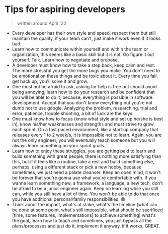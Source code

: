 # Tips for aspiring developers

> written around April '20

- Every developer has their own style and speed, respect them but still maintain the quality, if your team can't, just make it work even if it looks bad.
- Learn how to communicate within yourself and within the team or organization, this seems like a basic skill but it is not. Go figure it out yourself. Talk. Learn how to negotiate and propose.
- A developer must know how to take a step back, keep calm and rest. The more stressful you get the more bugs you make. You don't need to be emotional on these things and be toxic about it. Every time you fail, get back up, you'll solve it and grow.
- One must not be afraid to ask, asking for help is free but should avoid being annoying, learn how to do your research and be confident that you will be able to do it, because, everything is possible in software development. Accept that you don't know everything but you're not dumb not to use google. Analyzing the problem, researching, trial and error, patience, trouble shooting, a bit of luck are the keys.
- One must know how to focus (know what style and set up he/she is best in), know his/her weaknesses and strengths and must strive to grow each sprint. On a fast paced environment, like a start up company that releases every 1 to 2 week/s, it is impossible not to learn. Again, you are not the only engineer, you will eventually teach someone but you will always learn something on your sprint goals.
- Learn how to enjoy these struggles, you are getting paid to learn and build something with great people, there is nothing more satisfying than this, but if it feels like a routine, take a rest and build something else, perhaps, using a different stack or pick a new hobby, because sometimes, we just need a palate cleanser. Keep an open mind, it won't be forever that you're gonna use what you're comfortable with. If you wanna learn something new, a framework, a language, a new tech, don't be afraid to be a junior engineer again. Keep on learning while you still can, while you still have a lot of time. You won't be able to do that once you have additional personal/family responsibilities. 😆
- Think about the impact, what's at stake, what's the timeline (what can be done at some point, what's still impossible, what should be sacrificed [time, some features, implementations] to achieve something) what's the goal, learn how to teach and sometimes, you just bypass all the plans/processes and just do it, implement it anyway, if it works, GREAT.
